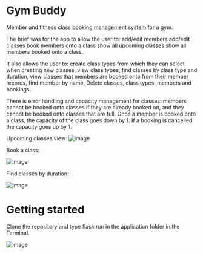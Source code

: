 # Gym Buddy
Member and fitness class booking management system for a gym.

The brief was for the app to allow the user to: 
add/edit members
add/edit classes
book members onto a class
show all upcoming classes
show all members booked onto a class.

It also allows the user to: 
create class types from which they can select when creating new classes, 
view class types,
find classes by class type and duration,
view classes that members are booked onto from their member records,
find member by name,
Delete classes, class types, members and bookings.

There is error handling and capacity management for classes: members cannot be booked onto classes if they are already booked on, and they cannot be booked onto classes that are full.
Once a member is booked onto a class, the capacity of the class goes down by 1. If a booking is cancelled, the capacity goes up by 1.

Upcoming classes view:
![image](https://user-images.githubusercontent.com/72345316/110353135-9f09c280-802e-11eb-9ebe-afa9c23ce46f.png)

Book a class:

![image](https://user-images.githubusercontent.com/72345316/110352588-0410e880-802e-11eb-82ab-9b7b0bda8d4b.png)

Find classes by duration:

![image](https://user-images.githubusercontent.com/72345316/110354358-fa888000-802f-11eb-8ba9-2ab371551874.png)


# Getting started
Clone the repository and type flask run in the application folder in the Terminal.

![image](https://user-images.githubusercontent.com/72345316/110353513-0cb5ee80-802f-11eb-9a2c-479e847e1d39.png)




